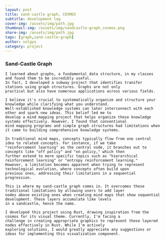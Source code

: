 ```yaml
---
layout: post
title: sand-castle graph, COSMOS 
subtitle: development log 
cover-img: /assets/img/path.jpg
thumbnail-img: /assets/img/sandcastle-graph_cosmos.png
share-img: /assets/img/path.jpg
tags: [graph,sand-castle-graph]
author: solgyu 
category: project
---
```


### Sand-Castle Graph 
    I learned about graphs, a fundamental data structure, in my classes and found them to be incredibly useful.
    In fact, I developed a subway project that identifies transfer stations using graph structures. Graphs are not only
    practical but also have numerous applications across various fields.

    I believe it's crucial to systematically organize and structure your knowledge while clarifying what you understand. 
    Well-established knowledge systems can later interconnect with each other and spark new ideas. This belief led me to 
    develop a mind mapping project that helps organize these knowledge systems effectively. However, I found that conventional 
    mind mapping programs and simple graph structures had limitations when it came to building comprehensive knowledge systems.

    In traditional mind maps, concepts typically flow from one central idea to related concepts. For instance, if we take 
    "reinforcement learning" as the central node, it branches out to concepts like "off policy" and "on policy," which then 
    further extend to more specific topics such as "hierarchical reinforcement learning" or "entropy reinforcement learning." 
    However, a limitation becomes apparent when trying to represent technological evolution, where concepts often build upon 
    previous ones, addressing their limitations in a sequential progression.

    This is where my sand-castle graph comes in. It overcomes these traditional limitations by allowing users to add layer 
    nodes above existing ones when creating mind maps that show sequential development. These layers accumulate like levels 
    in a sandcastle, hence the name.

    I developed this project using Rust, drawing inspiration from the cosmos for its visual theme. Currently, I'm facing a 
    challenge in creating appropriate graphics to represent these layered nodes effectively in Rust. While I'm actively 
    exploring solutions, I would greatly appreciate any suggestions or ideas for implementing this visualization component.
     